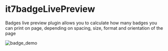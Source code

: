 # it7badgeLivePreview
Badges live preview plugin allows you to calculate how many badges you can print on page, depending on spacing, size, format and orientation of the page


![badge_demo](https://cloud.githubusercontent.com/assets/4949404/23385266/894f9388-fd57-11e6-89a1-8217cb4e570a.gif)
